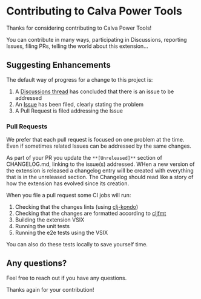 # Contributing to Calva Power Tools

Thanks for considering contributing to Calva Power Tools!

You can contribute in many ways, participating in Discussions, reporting Issues, filing PRs, telling the world about this extension...

## Suggesting Enhancements

The default way of progress for a change to this project is:

1. A [Discussions thread](https://github.com/BetterThanTomorrow/calva-power-tools/discussions) has concluded that there is an issue to be addressed
1. An [Issue](https://github.com/BetterThanTomorrow/calva-power-tools/issues) has been filed, clearly stating the problem
1. A Pull Request is filed addressing the Issue

### Pull Requests

We prefer that each pull request is focused on one problem at the time. Even if sometimes related Issues can be addressed by the same changes.

As part of your PR you update the `**[Unreleased]**` section of CHANGELOG.md, linking to the issue(s) addressed. WHen a new version of the extension is released a changelog entry will be created with everything that is in the unreleased section. The Changelog should read like a story of how the extension has evolved since its creation.

When you file a pull request some CI jobs will run:

1. Checking that the changes lints (using [clj-kondo](https://github.com/clj-kondo/clj-kondo))
1. Checking that the changes are formatted according to [cljfmt](https://github.com/weavejester/cljfmt)
1. Building the extension VSIX
1. Running the unit tests
1. Running the e2e tests using the VSIX

You can also do these tests locally to save yourself time.

## Any questions?

Feel free to reach out if you have any questions.

Thanks again for your contribution!
